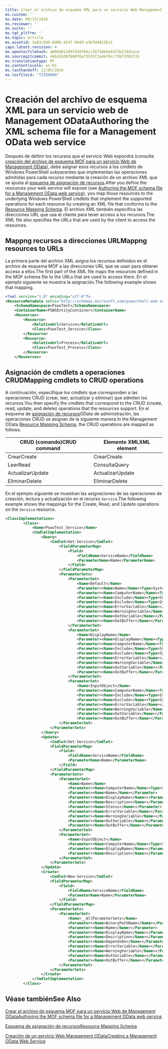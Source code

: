 ```yaml
---
title: Crear el archivo de esquema XML para un servicio Web Management OData | Microsoft Docs
ms.custom: ''
ms.date: 09/13/2016
ms.reviewer: ''
ms.suite: ''
ms.tgt_pltfrm: ''
ms.topic: article
ms.assetid: 3e83c9d9-6d06-4247-94d9-e3bfd4013b11
caps.latest.revision: 4
ms.openlocfilehash: a806d012097d107b6cc35710b9a93f2b27dd1ace
ms.sourcegitcommit: debd2b38fb8070a7357bf1a4bf9cc736f3702f31
ms.translationtype: MT
ms.contentlocale: es-ES
ms.lasthandoff: 12/05/2019
ms.locfileid: "72359804"
---
```

# <a name="authoring-the-xml-schema-file-for-a-management-odata-web-service"></a><span data-ttu-id="5df57-102">Creación del archivo de esquema XML para un servicio web de Management OData</span><span class="sxs-lookup"><span data-stu-id="5df57-102">Authoring the XML schema file for a Management OData web service</span></span>

<span data-ttu-id="5df57-103">Después de definir los recursos que el servicio Web expondrá (consulte [creación del archivo de esquema MOF para un servicio Web de Management OData](./authoring-the-mof-schema-file-for-a-management-odata-web-service.md)), debe asignar esos recursos a los cmdlets de Windows PowerShell subyacentes que implementan las operaciones admitidas para cada recurso mediante la creación de un archivo XML que se ajusta al [esquema de asignación de recursos](./resource-mapping-schema.md).</span><span class="sxs-lookup"><span data-stu-id="5df57-103">After you define the resources your web service will expose (see [Authoring the MOF schema file for a Management OData web service](./authoring-the-mof-schema-file-for-a-management-odata-web-service.md)), you map those resources to the underlying Windows PowerShell cmdlets that implement the supported operations for each resource by creating an XML file that conforms to the [Resource Mapping Schema](./resource-mapping-schema.md).</span></span> <span data-ttu-id="5df57-104">El archivo XML también especifica las direcciones URL que usa el cliente para tener acceso a los recursos.</span><span class="sxs-lookup"><span data-stu-id="5df57-104">The XML file also specifies the URLs that are used by the client to access the resources.</span></span>

## <a name="mappng-resources-to-urls"></a><span data-ttu-id="5df57-105">Mappng recursos a direcciones URL</span><span class="sxs-lookup"><span data-stu-id="5df57-105">Mappng resources to URLs</span></span>

<span data-ttu-id="5df57-106">La primera parte del archivo XML asigna los recursos definidos en el archivo de esquema MOF a las direcciones URL que se usan para obtener acceso a ellos.</span><span class="sxs-lookup"><span data-stu-id="5df57-106">The first part of the XML file maps the resources defined in the MOF schema file to the URLs that are used to access them.</span></span> <span data-ttu-id="5df57-107">En el ejemplo siguiente se muestra la asignación.</span><span class="sxs-lookup"><span data-stu-id="5df57-107">The following example shows that mapping.</span></span>

```xml
<?xml version="1.0" encoding="utf-8"?>
<ResourceMetadata xmlns="http://schemas.microsoft.com/powershell-web-services/2010/09">
    <SchemaNamespace>PswsTest</SchemaNamespace>
    <ContainerName>PSWSEntityContainer</ContainerName>
    <Resources>
        <Resource>
            <RelativeUrl>Service</RelativeUrl>
            <Class>PswsTest_Service</Class>
        </Resource>
        <Resource>
            <RelativeUrl>Process</RelativeUrl>
            <Class>PswsTest_Process</Class>
        </Resource>
    </Resources>
```

## <a name="mapping-cmdlets-to-crud-operations"></a><span data-ttu-id="5df57-108">Asignación de cmdlets a operaciones CRUD</span><span class="sxs-lookup"><span data-stu-id="5df57-108">Mapping cmdlets to CRUD operations</span></span>

<span data-ttu-id="5df57-109">A continuación, especifique los cmdlets que corresponden a las operaciones CRUD (crear, leer, actualizar y eliminar) que admiten los recursos.</span><span class="sxs-lookup"><span data-stu-id="5df57-109">You then specify the cmdlets that correspond to the CRUD (create, read, update, and delete) operations that the resources support.</span></span> <span data-ttu-id="5df57-110">En el esquema de [asignación de recursos](./resource-mapping-schema.md)OData de administración, las operaciones CRUD se asignan de la siguiente manera.</span><span class="sxs-lookup"><span data-stu-id="5df57-110">In the Management OData [Resource Mapping Schema](./resource-mapping-schema.md), the CRUD operations are mapped as follows.</span></span>

|<span data-ttu-id="5df57-111">CRUD (comando)</span><span class="sxs-lookup"><span data-stu-id="5df57-111">CRUD command</span></span>|<span data-ttu-id="5df57-112">Elemento XML</span><span class="sxs-lookup"><span data-stu-id="5df57-112">XML element</span></span>|
|------------------|-----------------|
|<span data-ttu-id="5df57-113">Crear</span><span class="sxs-lookup"><span data-stu-id="5df57-113">Create</span></span>|<span data-ttu-id="5df57-114">Crear</span><span class="sxs-lookup"><span data-stu-id="5df57-114">Create</span></span>|
|<span data-ttu-id="5df57-115">Leer</span><span class="sxs-lookup"><span data-stu-id="5df57-115">Read</span></span>|<span data-ttu-id="5df57-116">Consulta</span><span class="sxs-lookup"><span data-stu-id="5df57-116">Query</span></span>|
|<span data-ttu-id="5df57-117">Actualizar</span><span class="sxs-lookup"><span data-stu-id="5df57-117">Update</span></span>|<span data-ttu-id="5df57-118">Actualizar</span><span class="sxs-lookup"><span data-stu-id="5df57-118">Update</span></span>|
|<span data-ttu-id="5df57-119">Eliminar</span><span class="sxs-lookup"><span data-stu-id="5df57-119">Delete</span></span>|<span data-ttu-id="5df57-120">Eliminar</span><span class="sxs-lookup"><span data-stu-id="5df57-120">Delete</span></span>|

<span data-ttu-id="5df57-121">En el ejemplo siguiente se muestran las asignaciones de las operaciones de creación, lectura y actualización en el recurso `Service`.</span><span class="sxs-lookup"><span data-stu-id="5df57-121">The following example shows the mappings for the Create, Read, and Update operations on the `Service` resource.</span></span>

```xml
<ClassImplementations>
        <Class>
            <Name>PswsTest_Service</Name>
            <CmdletImplementation>
                <Query>
                    <Cmdlet>Get-Service</Cmdlet>
                        <FieldParameterMap>
                            <Field>
                                <FieldName>ServiceName</FieldName>
                                <ParameterName>Name</ParameterName>
                            </Field>
                        </FieldParameterMap>
                        <ParameterSets>
                            <ParameterSet>
                                <Name>Default</Name>
                                <Parameter><Name>Name</Name><Type>System.String[]</Type></Parameter>
                                <Parameter><Name>ComputerName</Name><Type>System.String[]</Type></Parameter>
                                <Parameter><Name>Include</Name><Type>System.String[]</Type></Parameter>
                                <Parameter><Name>Exclude</Name><Type>System.String[]</Type></Parameter>
                                <Parameter><Name>ErrorVariable</Name></Parameter>
                                <Parameter><Name>WarningVariable</Name></Parameter>
                                <Parameter><Name>OutVariable</Name></Parameter>
                                <Parameter><Name>OutBuffer</Name></Parameter>
                            </ParameterSet>
                            <ParameterSet>
                                <Name>DisplayName</Name>
                                <Parameter><Name>DisplayName</Name><Type>System.String[]</Type></Parameter>
                                <Parameter><Name>ComputerName</Name><Type>System.String[]</Type></Parameter>
                                <Parameter><Name>Include</Name><Type>System.String[]</Type></Parameter>
                                <Parameter><Name>Exclude</Name><Type>System.String[]</Type></Parameter>
                                <Parameter><Name>ErrorVariable</Name></Parameter>
                                <Parameter><Name>WarningVariable</Name></Parameter>
                                <Parameter><Name>OutVariable</Name></Parameter>
                                <Parameter><Name>OutBuffer</Name></Parameter>
                            </ParameterSet>
                            <ParameterSet>
                                <Name>InputObject</Name>
                                <Parameter><Name>ComputerName</Name><Type>System.String[]</Type></Parameter>
                                <Parameter><Name>Include</Name><Type>System.String[]</Type></Parameter>
                                <Parameter><Name>Exclude</Name><Type>System.String[]</Type></Parameter>
                                <Parameter><Name>ErrorVariable</Name></Parameter>
                                <Parameter><Name>WarningVariable</Name></Parameter>
                                <Parameter><Name>OutVariable</Name></Parameter>
                                <Parameter><Name>OutBuffer</Name></Parameter>
                        </ParameterSet>
                    </ParameterSets>
                </Query>
                <Update>
                    <Cmdlet>Set-Service</Cmdlet>
                    <FieldParameterMap>
                        <Field>
                            <FieldName>ServiceName</FieldName>
                            <ParameterName>Name</ParameterName>
                        </Field>
                    </FieldParameterMap>
                    <ParameterSets>
                        <ParameterSet>
                            <Name>Name</Name>
                            <Parameter><Name>ComputerName</Name><Type>System.String[]</Type></Parameter>
                            <Parameter><Name>Name</Name></Parameter>
                            <Parameter><Name>DisplayName</Name></Parameter>
                            <Parameter><Name>Description</Name></Parameter>
                            <Parameter><Name>Status</Name></Parameter>
                            <Parameter><Name>ErrorVariable</Name></Parameter>
                            <Parameter><Name>WarningVariable</Name></Parameter>
                            <Parameter><Name>OutVariable</Name></Parameter>
                            <Parameter><Name>OutBuffer</Name></Parameter>
                        </ParameterSet>
                        <ParameterSet>
                            <Name>InputObject</Name>
                            <Parameter><Name>ComputerName</Name><Type>System.String[]</Type></Parameter>
                            <Parameter><Name>DisplayName</Name></Parameter>
                            <Parameter><Name>Description</Name></Parameter>
                        </ParameterSet>
                    </ParameterSets>
                </Update>
                <Create>
                    <Cmdlet>New-Service</Cmdlet>
                    <FieldParameterMap>
                        <Field>
                            <FieldName>ServiceName</FieldName>
                            <ParameterName>Name</ParameterName>
                        </Field>
                    </FieldParameterMap>
                    <ParameterSets>
                        <ParameterSet>
                            <Name>__AllParameterSets</Name>
                            <Parameter><Name>BinaryPathName</Name></Parameter>
                            <Parameter><Name>Name</Name></Parameter>
                            <Parameter><Name>DisplayName</Name></Parameter>
                            <Parameter><Name>Description</Name></Parameter>
                            <Parameter><Name>DependsOn</Name></Parameter>
                            <Parameter><Name>ErrorVariable</Name></Parameter>
                            <Parameter><Name>WarningVariable</Name></Parameter>
                            <Parameter><Name>OutVariable</Name></Parameter>
                            <Parameter><Name>OutBuffer</Name></Parameter>
                        </ParameterSet>
                    </ParameterSets>
                </Create>
            </CmdletImplementation>
        </Class>
```

## <a name="see-also"></a><span data-ttu-id="5df57-122">Véase también</span><span class="sxs-lookup"><span data-stu-id="5df57-122">See Also</span></span>

[<span data-ttu-id="5df57-123">Crear el archivo de esquema MOF para un servicio Web de Management OData</span><span class="sxs-lookup"><span data-stu-id="5df57-123">Authoring the MOF schema file for a Management OData web service</span></span>](./authoring-the-mof-schema-file-for-a-management-odata-web-service.md)

[<span data-ttu-id="5df57-124">Esquema de asignación de recursos</span><span class="sxs-lookup"><span data-stu-id="5df57-124">Resource Mapping Schema</span></span>](./resource-mapping-schema.md)

[<span data-ttu-id="5df57-125">Creación de un servicio Web Management OData</span><span class="sxs-lookup"><span data-stu-id="5df57-125">Creating a Management OData Web Service</span></span>](./creating-a-management-odata-web-service.md)
